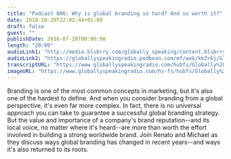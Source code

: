 ```yaml
---
title: "Podcast 006: Why is global branding so hard? And so worth it?"
date: 2018-10-20T22:02:44+01:00
draft: false
guest: ""
publishDate: 2016-07-20T00:00:00
length: "20:09"
audioLink1: "http://media.blubrry.com/globally_speaking/content.blubrry.com/globally_speaking/Globally-Speaking-006_Global-Branding.mp3"
audioLink2: "https://globallyspeakingradio.podbean.com/mf/web/kk2r6j/Globally-Speaking-006_Global-Branding.mp3"
transcriptURL: "https://www.globallyspeakingradio.com/hubfs/Globally%20Speaking%20Episode%20Transcripts/Globally-Speaking_Podcast-006_Transcript.docx"
imageURL: "https://www.globallyspeakingradio.com/hs-fs/hubfs/Globally%20Speaking%20Episode%20Transcripts/GlobalBranding.jpg?t=1540120931910&width=699&height=400&name=GlobalBranding.jpg"
---
```

Branding is one of the most common concepts in marketing, but it's also one of the hardest to define. And when you consider branding from a global perspective, it's even far more complex. In fact, there is no universal approach you can take to guarantee a successful global branding strategy. But the value and importance of a company's brand reputation--and its local voice, no matter where it's heard--are more than worth the effort involved in building a strong worldwide brand. Join Renato and Michael as they discuss ways global branding has changed in recent years--and ways it's also returned to its roots.
